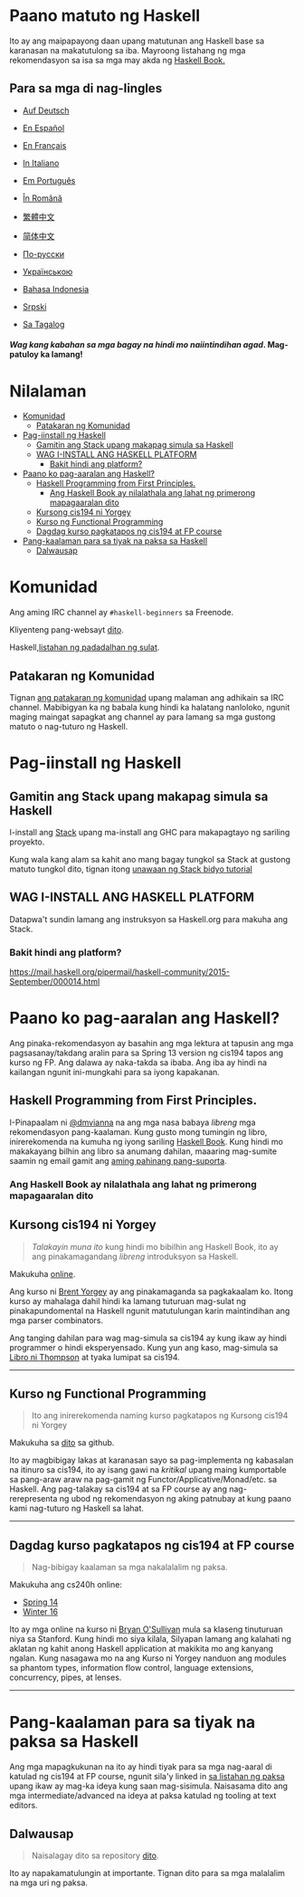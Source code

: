 # Paano matuto ng Haskell

Ito ay ang maipapayong daan upang matutunan ang Haskell base sa karanasan na makatutulong sa iba. Mayroong listahang ng mga rekomendasyon sa isa sa mga may akda ng [Haskell Book.](https://haskellbook.com)

## Para sa mga di nag-Iingles

* [Auf Deutsch](guide-de.md)

* [En Español](guide-es.md)

* [En Français](guide-fr.md)

* [In Italiano](guide-it.md)

* [Em Português](guide-pt.md)

* [În Română](guide-ro.md)

* [繁體中文](guide-zh_tw.md)

* [简体中文](guide-zh_CN.md)

* [По-русски](guide-ru.md)

* [Українською](guide-ua.md)

* [Bahasa Indonesia](guide-id.md)

* [Srpski](guide-sr.md)

* [Sa Tagalog](guide-tl.md)


#### *Wag kang kabahan sa mga bagay na hindi mo naiintindihan agad*. Mag-patuloy ka lamang!

# Nilalaman
* [Komunidad](#3xqtdy1q1k)
  * [Patakaran ng Komunidad](#c1sjj5tgr5)
* [Pag-iinstall ng Haskell](#nn858p6d7c)
  * [Gamitin ang Stack upang makapag simula sa Haskell](#aw6kswji0ji)
  * [WAG I-INSTALL ANG HASKELL PLATFORM](#04gl3ld6or)
    * [Bakit hindi ang platform?](#n88tcepd3t)
* [Paano ko pag-aaralan ang Haskell?](#4n8aqz4j3v)
  * [Haskell Programming from First Principles.](#9t2hn4np2x)
    * [Ang Haskell Book ay nilalathala ang lahat ng primerong mapagaaralan dito](#2r07eur90j)
  * [Kursong cis194 ni Yorgey](#yo31opgvds)
  * [Kurso ng Functional Programming](#m7vgoy6516j)
  * [Dagdag kurso pagkatapos ng cis194 at FP course](#nu7y1d344w)
* [Pang-kaalaman para sa tiyak na paksa sa Haskell](#b7lsghkcm9)
  * [Dalwausap](#k77egjm3af)

# Komunidad <a name="3xqtdy1q1k"></a>

Ang aming IRC channel ay `#haskell-beginners` sa Freenode.

Kliyenteng pang-websayt [dito](http://webchat.freenode.net/).

Haskell,[listahan ng padadalhan ng sulat](https://wiki.haskell.org/Mailing_lists).

## Patakaran ng Komunidad <a name="c1sjj5tgr5"></a>
Tignan [ang patakaran ng komunidad](coc.md) upang malaman ang adhikain sa IRC channel. Mabibigyan ka ng babala kung hindi ka halatang nanloloko, ngunit maging maingat sapagkat ang channel ay para lamang sa mga gustong matuto o nag-tuturo ng Haskell.

# Pag-iinstall ng Haskell <a name="nn858p6d7c"></a>

## Gamitin ang Stack upang makapag simula sa Haskell <a name="aw6kswji0ji"></a>

I-install ang [Stack](https://haskellstack.org) upang ma-install ang GHC para makapagtayo ng sariling proyekto.

Kung wala kang alam sa kahit ano mang bagay tungkol sa Stack at gustong matuto tungkol dito, tignan itong [unawaan ng Stack bidyo tutorial](https://www.youtube.com/watch?v=sRonIB8ZStw)

## WAG I-INSTALL ANG HASKELL PLATFORM <a name="04gl3ld6or"></a>

Datapwa't sundin lamang ang instruksyon sa Haskell.org para makuha ang Stack.

### Bakit hindi ang platform? <a name="n88tcepd3t"></a>

https://mail.haskell.org/pipermail/haskell-community/2015-September/000014.html

# Paano ko pag-aaralan ang Haskell? <a name="4n8aqz4j3v"></a>

Ang pinaka-rekomendasyon ay basahin ang mga lektura at tapusin ang mga pagsasanay/takdang aralin para sa Spring 13 version ng cis194 tapos ang kurso ng FP. Ang dalawa ay naka-takda sa ibaba. Ang iba ay hindi na kailangan ngunit ini-mungkahi para sa iyong kapakanan.

## Haskell Programming from First Principles. <a name="9t2hn4np2x"></a>

I-Pinapaalam ni [@dmvianna](https://github.com/dmvianna) na ang mga nasa babaya _libreng_ mga rekomendasyon pang-kaalaman. Kung gusto mong tumingin ng libro, inirerekomenda na kumuha ng iyong sariling [Haskell Book](https://haskellbook.com). Kung hindi mo makakayang bilhin ang libro sa anumang dahilan, maaaring mag-sumite saamin ng email gamit ang [aming pahinang pang-suporta](https://haskellbook.com/support.html).

### Ang Haskell Book ay nilalathala ang lahat ng primerong mapagaaralan dito <a name="2r07eur90j"></a>

## Kursong cis194 ni Yorgey <a name="yo31opgvds"></a>

> *Talakayin muna ito* kung hindi mo bibilhin ang Haskell Book, ito ay ang pinakamagandang _libreng_ introduksyon sa Haskell.

Makukuha [online](https://www.seas.upenn.edu/~cis194/spring13/lectures.html).

Ang kurso ni [Brent Yorgey](https://byorgey.wordpress.com) ay ang pinakamaganda
sa pagkakaalam ko. Itong kurso ay mahalaga dahil hindi ka lamang tuturuan mag-sulat ng
pinakapundomental na Haskell ngunit matutulungan karin maintindihan ang mga
parser combinators.

Ang tanging dahilan para wag mag-simula sa cis194 ay kung ikaw ay hindi programmer
o hindi eksperyensado. Kung yun ang kaso, mag-simula sa [Libro ni Thompson](https://www.haskellcraft.com/craft3e/Home.html)
at tyaka lumipat sa cis194.

---

## Kurso ng Functional Programming <a name="m7vgoy6516j"></a>

> Ito ang inirerekomenda naming kurso pagkatapos ng Kursong cis194 ni Yorgey

Makukuha sa [dito](https://github.com/bitemyapp/fp-course) sa github.

Ito ay magbibigay lakas at karanasan sayo sa pag-implementa ng
kabasalan na itinuro sa cis194, ito ay isang gawi na *kritikal* upang
maing kumportable sa pang-araw araw na pag-gamit ng Functor/Applicative/Monad/etc. sa
Haskell. Ang pag-talakay sa cis194 at sa FP course ay ang nag-rerepresenta ng ubod
ng rekomendasyon ng aking patnubay at kung paano kami nag-tuturo ng Haskell sa lahat.

---

## Dagdag kurso pagkatapos ng cis194 at FP course <a name="nu7y1d344w"></a>

> Nag-bibigay kaalaman sa mga nakalalalim ng paksa.

Makukuha ang cs240h online:
* [Spring 14](http://www.scs.stanford.edu/14sp-cs240h/)
* [Winter 16](http://www.scs.stanford.edu/16wi-cs240h/)

Ito ay mga online na kurso ni [Bryan O'Sullivan](https://github.com/bos) mula sa
klaseng tinuturuan niya sa Stanford. Kung hindi mo siya kilala, Silyapan lamang
ang kalahati ng aklatan ng kahit anong Haskell application at makikita mo ang kanyang ngalan.
Kung nasagawa mo na ang Kurso ni Yorgey nanduon ang modules sa
phantom types, information flow control, language extensions, concurrency,
pipes, at lenses.

---

# Pang-kaalaman para sa tiyak na paksa sa Haskell <a name="b7lsghkcm9"></a>

Ang mga mapagkukunan na ito ay hindi tiyak para sa mga nag-aaral di katulad ng cis194 at FP course, ngunit sila'y linked in [sa listahan ng paksa](specific_topics.md) upang ikaw ay mag-ka ideya kung saan mag-sisimula. Naisasama dito ang mga intermediate/advanced na ideya at paksa katulad ng tooling at text editors.


## Dalwausap <a name="k77egjm3af"></a>

> Naisalagay dito sa repository [dito](dialogues.md).

Ito ay napakamatulungin at importante. Tignan dito para sa mga malalalim na
mga uri ng paksa.